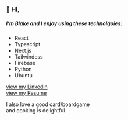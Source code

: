 ### 👋 Hi,  
##### I’m Blake and I enjoy using these technolgoies:
- React
- Typescript
- Next.js
- Tailwindcss
- Firebase
- Python
- Ubuntu

[view my Linkedin](https://www.linkedin.com/in/blake-m-preston/)  
[view my Resume](https://drive.google.com/file/d/1zlV-X91lD6UAXfs-qD5cUtw69dUWVcNR/view?usp=sharing)  
  
I also love a good card/boardgame  
and cooking is delightful
